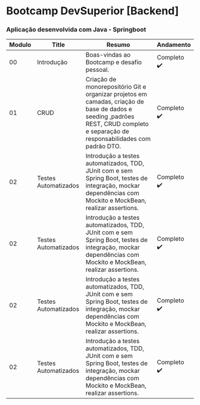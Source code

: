 # Bootcamp DevSuperior [Backend]
 
### Aplicação desenvolvida com Java - Springboot

| Modulo | Title | Resumo | Andamento |
|---| ----- | -------- | ---------- |
|00|Introdução|Boas-vindas ao Bootcamp e desafio pessoal.| Completo :heavy_check_mark: | 
|01|CRUD|Criação de monorepositório Git e organizar projetos em camadas, criação de base de dados e seeding ,padrões REST, CRUD completo e separação de responsabilidades com padrão DTO.| Completo :heavy_check_mark: | 
|02|Testes Automatizados|Introdução a testes automatizados, TDD, JUnit com e sem Spring Boot, testes de integração, mockar dependências com Mockito e MockBean, realizar assertions.| Completo :heavy_check_mark: | 
|02|Testes Automatizados|Introdução a testes automatizados, TDD, JUnit com e sem Spring Boot, testes de integração, mockar dependências com Mockito e MockBean, realizar assertions.| Completo :heavy_check_mark: |  
|02|Testes Automatizados|Introdução a testes automatizados, TDD, JUnit com e sem Spring Boot, testes de integração, mockar dependências com Mockito e MockBean, realizar assertions.| Completo :heavy_check_mark: |  
|02|Testes Automatizados|Introdução a testes automatizados, TDD, JUnit com e sem Spring Boot, testes de integração, mockar dependências com Mockito e MockBean, realizar assertions.| Completo :heavy_check_mark: | 